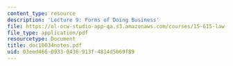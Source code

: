 ```yaml
---
content_type: resource
description: 'Lecture 9: Forms of Doing Business'
file: https://ol-ocw-studio-app-qa.s3.amazonaws.com/courses/15-615-law-for-the-entrepreneur-and-manager-spring-2003/03eed46609330436913f4814d5b69f89_doc10034notes.pdf
file_type: application/pdf
resourcetype: Document
title: doc10034notes.pdf
uid: 03eed466-0933-0436-913f-4814d5b69f89
---
```

